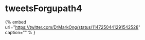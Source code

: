 # tweetsForgupath4

{% embed url="https://twitter.com/DrMarkOng/status/1147250441291542528"  caption="" % }
